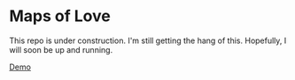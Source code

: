Maps of Love  
============
This repo is under construction. I'm still getting the hang of this. Hopefully, I will soon be up and running.


[Demo](https://dl.dropboxusercontent.com/u/27830241/maps-of-love/index.html)

